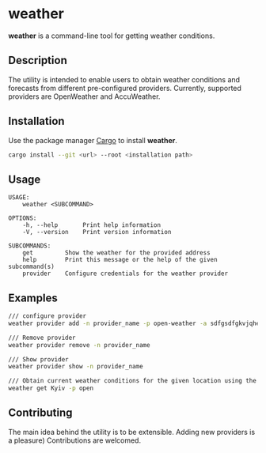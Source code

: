 # weather
**weather** is a command-line tool for getting weather conditions. 


## Description
The utility is intended to enable users to obtain weather conditions and forecasts from different pre-configured providers. Currently, supported providers are OpenWeather and AccuWeather. 

## Installation

Use the package manager [Cargo](https://doc.rust-lang.org/cargoc) to install **weather**.

```bash
cargo install --git <url> --root <installation path>
```

## Usage

```
USAGE:
    weather <SUBCOMMAND>

OPTIONS:
    -h, --help       Print help information
    -V, --version    Print version information

SUBCOMMANDS:
    get         Show the weather for the provided address
    help        Print this message or the help of the given subcommand(s)
    provider    Configure credentials for the weather provider
```
## Examples
```bash
/// configure provider
weather provider add -n provider_name -p open-weather -a sdfgsdfgkvjqhewgfkjha624h5hfg3 

/// Remove provider
weather provider remove -n provider_name 

/// Show provider
weather provider show -n provider_name

/// Obtain current weather conditions for the given location using the specified provider
weather get Kyiv -p open 
```
## Contributing

The main idea behind the utility is to be extensible. Adding new providers is a pleasure) Contributions are welcomed.
